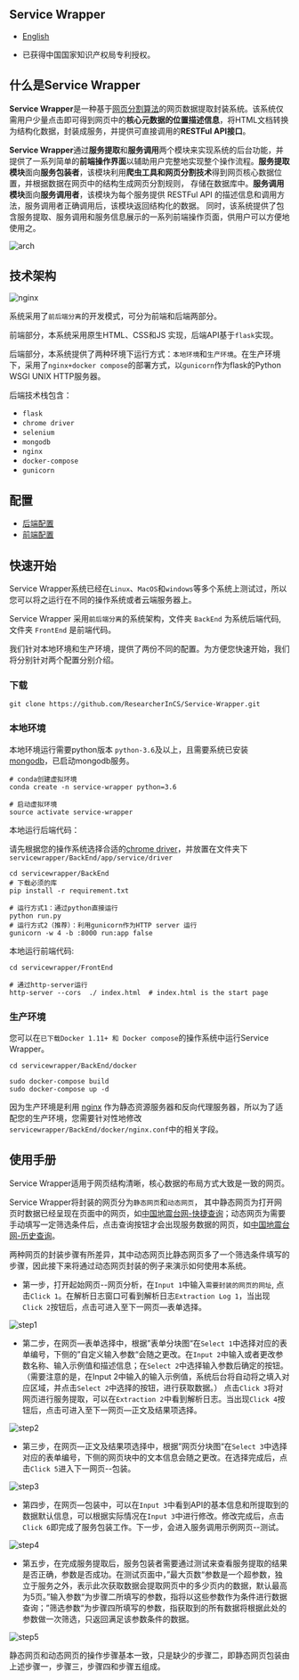 ## Service Wrapper

- [English](README.md)

- 已获得中国国家知识产权局专利授权。

## 什么是Service Wrapper

**Service Wrapper**是一种基于[网页分割算法](https://github.com/liaocyintl/WebSegment)的网页数据提取封装系统。该系统仅需用户少量点击即可得到网页中的**核心元数据的位置描述信息**，将HTML文档转换为结构化数据，封装成服务，并提供可直接调用的**RESTFul API接口**。

**Service Wrapper**通过**服务提取**和**服务调用**两个模块来实现系统的后台功能，并提供了一系列简单的**前端操作界面**以辅助用户完整地实现整个操作流程。**服务提取模块**面向**服务包装者**，该模块利用**爬虫工具和网页分割技术**得到网页核心数据位置，并根据数据在网页中的结构生成网页分割规则， 存储在数据库中。**服务调用模块**面向**服务调用者**，该模块为每个服务提供 RESTFul API  的描述信息和调用方法，服务调用者正确调用后，该模块返回结构化的数据。 同时，该系统提供了包含服务提取、服务调用和服务信息展示的一系列前端操作页面，供用户可以方便地使用之。

![arch](introduction_image/arch.png)



## 技术架构

![nginx](introduction_image/nginx.png)

系统采用了`前后端分离`的开发模式，可分为前端和后端两部分。

前端部分，本系统采用原生HTML、CSS和JS 实现，后端API基于`flask`实现。

后端部分，本系统提供了两种环境下运行方式：`本地环境`和`生产环境`。在生产环境下，采用了`nginx+docker compose`的部署方式，以`gunicorn`作为flask的Python WSGI UNIX HTTP服务器。

后端技术栈包含：

- `flask`
- `chrome driver`
- `selenium`
- `mongodb`
- `nginx`
- `docker-compose`
- `gunicorn`

## 配置

- [后端配置](BackEnd/README_chn.md)
- [前端配置](FrontEnd/README.md)

## 快速开始

Service Wrapper系统已经在`Linux`、`MacOS`和`windows`等多个系统上测试过，所以您可以将之运行在不同的操作系统或者云端服务器上。

Service Wrapper 采用`前后端分离`的系统架构，文件夹 `BackEnd` 为系统后端代码, 文件夹 `FrontEnd` 是前端代码。

我们针对本地环境和生产环境，提供了两份不同的配置。为方便您快速开始，我们将分别针对两个配置分别介绍。

### 下载

```git clone https://github.com/ResearcherInCS/Service-Wrapper.git```

### 本地环境

本地环境运行需要python版本 `python-3.6`及以上，且需要系统已安装[mongodb](https://www.mongodb.com/download-center/community)，已启动mongodb服务。

```shell
# conda创建虚拟环境
conda create -n service-wrapper python=3.6

# 启动虚拟环境
source activate service-wrapper
```

本地运行后端代码：

请先根据您的操作系统选择合适的[chrome driver](http://chromedriver.storage.googleapis.com/index.html)，并放置在文件夹下`servicewrapper/BackEnd/app/service/driver`

```shell
cd servicewrapper/BackEnd
# 下载必须的库
pip install -r requirement.txt

# 运行方式1：通过python直接运行
python run.py
# 运行方式2（推荐）：利用gunicorn作为HTTP server 运行
gunicorn -w 4 -b :8000 run:app false
```

本地运行前端代码:

```shell
cd servicewrapper/FrontEnd

# 通过http-server运行
http-server --cors  ./ index.html  # index.html is the start page

```

### 生产环境

您可以在`已下载Docker 1.11+ 和 Docker compose`的操作系统中运行Service Wrapper。

```shell
cd servicewrapper/BackEnd/docker

sudo docker-compose build
sudo docker-compose up -d
```

因为生产环境是利用 [nginx](https://www.nginx.com/) 作为静态资源服务器和反向代理服务器，所以为了适配您的生产环境，您需要针对性地修改`servicewrapper/BackEnd/docker/nginx.conf`中的相关字段。



## 使用手册

Service Wrapper适用于网页结构清晰，核心数据的布局方式大致是一致的网页。

Service Wrapper将封装的网页分为`静态网页`和`动态网页`， 其中静态网页为打开网页时数据已经呈现在页面中的网页，如[中国地震台网-快捷查询](http://www.ceic.ac.cn/speedsearch?time=7)；动态网页为需要手动填写一定筛选条件后，点击查询按钮才会出现服务数据的网页，如[中国地震台网-历史查询](http://www.ceic.ac.cn/history)。

两种网页的封装步骤有所差异，其中动态网页比静态网页多了一个筛选条件填写的步骤，因此接下来将通过动态网页封装的例子来演示如何使用本系统。

- 第一步，打开起始网页--网页分析，在`Input 1`中输入`需要封装的网页的网址`, 点击`Click 1`。在解析日志窗口可看到解析日志`Extraction Log 1`，当出现`Click 2`按钮后，点击可进入至下一网页—表单选择。

![step1](introduction_image/step1.png)



- 第二步，在网页—表单选择中，根据”表单分块图“在`Select 1`中选择对应的表单编号，下侧的”自定义输入参数“会随之更改。在`Input 2`中输入或者更改参数名称、输入示例值和描述信息；在`Select 2`中选择输入参数后确定的按钮。（需要注意的是，在Input 2中输入的输入示例值，系统后台将自动将之填入对应区域，并点击`Select 2`中选择的按钮，进行获取数据。） 点击`Click 3`将对网页进行服务提取，可以在`Extraction 2`中看到解析日志。当出现`Click 4`按钮后，点击可进入至下一网页—正文及结果项选择。

![step2](introduction_image/step2.png)

- 第三步，在网页—正文及结果项选择中，根据”网页分块图“在`Select 3`中选择对应的表单编号，下侧的网页块中的文本信息会随之更改。在选择完成后，点击`Click 5`进入下一网页--包装。

![step3](introduction_image/step3.png)

- 第四步，在网页—包装中，可以在`Input 3`中看到API的基本信息和所提取到的数据默认信息，可以根据实际情况在`Input 3`中进行修改。修改完成后，点击`Click 6`即完成了服务包装工作。下一步，会进入服务调用示例网页--测试。

![step4](introduction_image/step4.png)

- 第五步，在完成服务提取后，服务包装者需要通过测试来查看服务提取的结果是否正确，参数是否成功。在测试页面中，”最大页数“参数是一个超参数，独立于服务之外，表示此次获取数据会提取网页中的多少页内的数据，默认最高为5页。”输入参数“为步骤二所填写的参数，指将以这些参数作为条件进行数据查询；”筛选参数“为步骤四所填写的参数，指获取到的所有数据将根据此处的参数做一次筛选，只返回满足该参数条件的数据。

![step5](introduction_image/step5.png)



静态网页和动态网页的操作步骤基本一致，只是缺少的步骤二，即静态网页包装由上述步骤一，步骤三，步骤四和步骤五组成。

